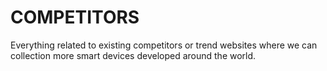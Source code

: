 # COMPETITORS

Everything related to existing competitors or trend websites where we can collection more smart devices developed around the world.
